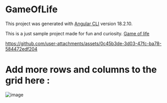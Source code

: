 # GameOfLife

This project was generated with [Angular CLI](https://github.com/angular/angular-cli) version 18.2.10.

This is a just sample project made for fun and curiosity. [Game of life](https://en.wikipedia.org/wiki/Conway%27s_Game_of_Life)

https://github.com/user-attachments/assets/0c45b3de-3d03-47fc-ba78-584472edf204

# Add more rows and columns to the grid here :
![image](https://github.com/user-attachments/assets/4041005f-a50c-4f2a-bea3-df8a587332a3)

